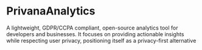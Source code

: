 # PrivanaAnalytics
A lightweight, GDPR/CCPA compliant, open-source analytics tool for developers and businesses. It focuses on providing actionable insights while respecting user privacy, positioning itself as a privacy-first alternative
